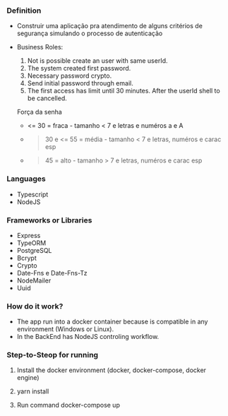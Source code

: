 ### Definition

- Construir uma aplicação pra atendimento de alguns critérios de segurança simulando o processo de autenticação
- Business Roles:

  1. Not is possible create an user with same userId.
  2. The system created first password.
  3. Necessary password crypto.
  4. Send initial password through email.
  5. The first access has limit until 30 minutes. After the userId shell to be cancelled.

  Força da senha

  - <= 30 = fraca - tamanho < 7 e letras e numéros a e A
  - > 30 e <= 55 = média - tamanho < 7 e letras, numéros e carac esp
  - > 45 = alto - tamanho > 7 e letras, numéros e carac esp

### Languages

- Typescript
- NodeJS

### Frameworks or Libraries

- Express
- TypeORM
- PostgreSQL
- Bcrypt
- Crypto
- Date-Fns e Date-Fns-Tz
- NodeMailer
- Uuid

### How do it work?

- The app run into a docker container because is compatible in any environment (Windows or Linux).
- In the BackEnd has NodeJS controling workflow.

### Step-to-Steop for running

1. Install the docker environment (docker, docker-compose, docker engine)

2. yarn install

3. Run command docker-compose up
